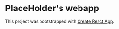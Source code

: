 # PlaceHolder's webapp

This project was bootstrapped with [Create React App](https://github.com/facebook/create-react-app).